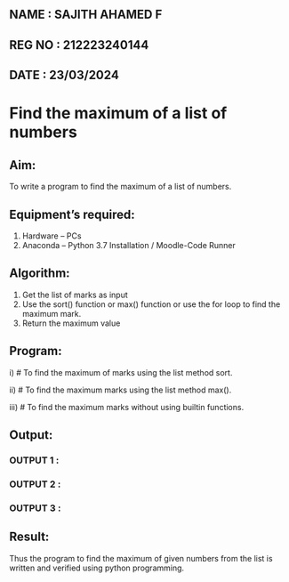 ## NAME : SAJITH AHAMED F
## REG NO : 212223240144
## DATE : 23/03/2024

# Find the maximum of a list of numbers
## Aim:
To write a program to find the maximum of a list of numbers.
## Equipment’s required:
1.	Hardware – PCs
2.	Anaconda – Python 3.7 Installation / Moodle-Code Runner
## Algorithm:
1.	Get the list of marks as input
2.	Use the sort() function or max() function or use the for loop to find the maximum mark.
3.	Return the maximum value
## Program:

i)	# To find the maximum of marks using the list method sort.


ii)	# To find the maximum marks using the list method max().


iii) # To find the maximum marks without using builtin functions.



## Output:
### OUTPUT 1 :

### OUTPUT 2 :

### OUTPUT 3 :



## Result:
Thus the program to find the maximum of given numbers from the list is written and verified using python programming.
